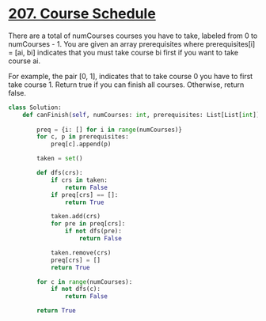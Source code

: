 # [207. Course Schedule](https://leetcode.com/problems/course-schedule/description/)

There are a total of numCourses courses you have to take, labeled from 0 to numCourses - 1. You are given an array prerequisites where prerequisites[i] = [ai, bi] indicates that you must take course bi first if you want to take course ai.

For example, the pair [0, 1], indicates that to take course 0 you have to first take course 1.
Return true if you can finish all courses. Otherwise, return false.

```py
class Solution:
    def canFinish(self, numCourses: int, prerequisites: List[List[int]]) -> bool:
        
        preq = {i: [] for i in range(numCourses)}
        for c, p in prerequisites:
            preq[c].append(p)

        taken = set()

        def dfs(crs):
            if crs in taken:
                return False
            if preq[crs] == []:
                return True

            taken.add(crs)
            for pre in preq[crs]:
                if not dfs(pre):
                    return False

            taken.remove(crs)
            preq[crs] = []
            return True

        for c in range(numCourses):
            if not dfs(c):
                return False

        return True
```
